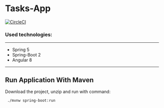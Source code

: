 # Tasks-App

[![CircleCI](https://circleci.com/gh/MMrFalcon/Tasks-App.svg?style=svg)](https://circleci.com/gh/MMrFalcon/Tasks-App)

### Used technologies:

---

* Spring 5
* Spring-Boot 2
* Angular 8

---

## Run Application With Maven

Download the project, unzip and run with command:

```
 ./mvnw spring-boot:run
```

